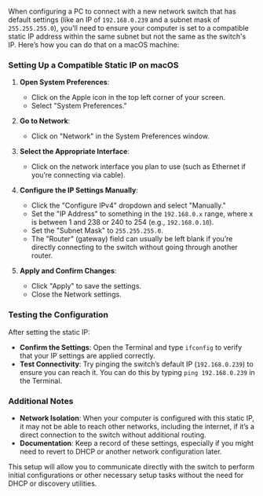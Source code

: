 When configuring a PC to connect with a new network switch that has default settings (like an IP of `192.168.0.239` and a subnet mask of `255.255.255.0`), you'll need to ensure your computer is set to a compatible static IP address within the same subnet but not the same as the switch's IP. Here’s how you can do that on a macOS machine:

### Setting Up a Compatible Static IP on macOS

1. **Open System Preferences**:
   - Click on the Apple icon in the top left corner of your screen.
   - Select "System Preferences."

2. **Go to Network**:
   - Click on "Network" in the System Preferences window.

3. **Select the Appropriate Interface**:
   - Click on the network interface you plan to use (such as Ethernet if you’re connecting via cable).

4. **Configure the IP Settings Manually**:
   - Click the "Configure IPv4" dropdown and select "Manually."
   - Set the "IP Address" to something in the `192.168.0.x` range, where x is between 1 and 238 or 240 to 254 (e.g., `192.168.0.10`).
   - Set the "Subnet Mask" to `255.255.255.0`.
   - The "Router" (gateway) field can usually be left blank if you’re directly connecting to the switch without going through another router.

5. **Apply and Confirm Changes**:
   - Click "Apply" to save the settings.
   - Close the Network settings.

### Testing the Configuration

After setting the static IP:
- **Confirm the Settings**: Open the Terminal and type `ifconfig` to verify that your IP settings are applied correctly.
- **Test Connectivity**: Try pinging the switch’s default IP (`192.168.0.239`) to ensure you can reach it. You can do this by typing `ping 192.168.0.239` in the Terminal.

### Additional Notes

- **Network Isolation**: When your computer is configured with this static IP, it may not be able to reach other networks, including the internet, if it’s a direct connection to the switch without additional routing.
- **Documentation**: Keep a record of these settings, especially if you might need to revert to DHCP or another network configuration later.

This setup will allow you to communicate directly with the switch to perform initial configurations or other necessary setup tasks without the need for DHCP or discovery utilities.